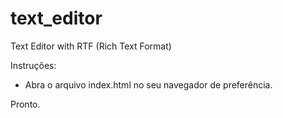 # text_editor
Text Editor with RTF (Rich Text Format)

Instruções:
- Abra o arquivo index.html no seu navegador de preferência.

Pronto.

